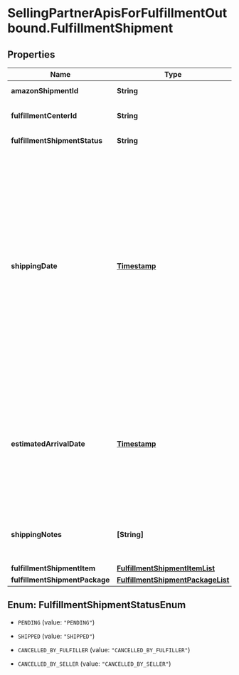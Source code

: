 # SellingPartnerApisForFulfillmentOutbound.FulfillmentShipment

## Properties
Name | Type | Description | Notes
------------ | ------------- | ------------- | -------------
**amazonShipmentId** | **String** | A shipment identifier assigned by Amazon. | 
**fulfillmentCenterId** | **String** | An identifier for the fulfillment center that the shipment will be sent from. | 
**fulfillmentShipmentStatus** | **String** | The current status of the shipment. | 
**shippingDate** | [**Timestamp**](Timestamp.md) | The meaning of the `shippingDate` value depends on the current status of the shipment. If the current value of `FulfillmentShipmentStatus` is:  * Pending - `shippingDate` represents the estimated time that the shipment will leave the Amazon fulfillment center.  * Shipped - `shippingDate` represents the date that the shipment left the Amazon fulfillment center. If a shipment includes more than one package, `shippingDate` applies to all of the packages in the shipment. If the value of `FulfillmentShipmentStatus` is `CancelledByFulfiller` or `CancelledBySeller`, `shippingDate` is not returned. The value must be in <a href='https://developer-docs.amazon.com/sp-api/docs/iso-8601'>ISO 8601</a> format. | [optional] 
**estimatedArrivalDate** | [**Timestamp**](Timestamp.md) | The estimated arrival date and time of the shipment. Must be in <a href='https://developer-docs.amazon.com/sp-api/docs/iso-8601'>ISO 8601</a> format. Note that this value can change over time. If a shipment includes more than one package, `estimatedArrivalDate` applies to all of the packages in the shipment. If the shipment has been cancelled, `estimatedArrivalDate` is not returned. | [optional] 
**shippingNotes** | **[String]** | Provides additional insight into shipment timeline. Primairly used to communicate that actual delivery dates aren't available. | [optional] 
**fulfillmentShipmentItem** | [**FulfillmentShipmentItemList**](FulfillmentShipmentItemList.md) |  | 
**fulfillmentShipmentPackage** | [**FulfillmentShipmentPackageList**](FulfillmentShipmentPackageList.md) |  | [optional] 


<a name="FulfillmentShipmentStatusEnum"></a>
## Enum: FulfillmentShipmentStatusEnum


* `PENDING` (value: `"PENDING"`)

* `SHIPPED` (value: `"SHIPPED"`)

* `CANCELLED_BY_FULFILLER` (value: `"CANCELLED_BY_FULFILLER"`)

* `CANCELLED_BY_SELLER` (value: `"CANCELLED_BY_SELLER"`)




